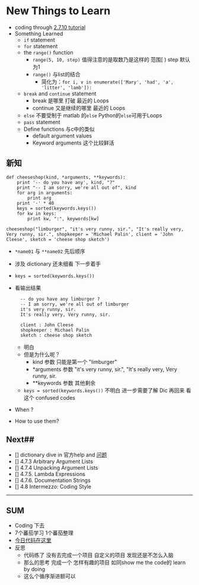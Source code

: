 # New Things to Learn #

- coding through [2.7.10 tutorial](https://docs.python.org/2/tutorial/)
- Something Learned
	- `if` statement
	- `for` statement
	- the `range()` function
		- `range(5, 10, step)` 值得注意的是取数乃是这样的 范围[ ) step 默认为1
		- `range()` 与list的结合 
			+ 简化为：`for i, v in enumerate(['Mary', 'had', 'a', 'litter', 'lamb']):`
	- `break` and `continue` statement
		- break 是哪里 打破 最近的 Loops
		- continue 又是继续的哪里 最近的 Loops
	- `else` 不要受制于 matlab 的`else` Python的`else`可用于Loops 
	- `pass` statement
	- Define functions 与c中的类似
		+ default argument values 
		+ Keyword arguments 这个比较鲜活

## 新知 ##
    
    def cheeseshop(kind, *arguments, **keywords):
		print '-- do you have any', kind, "?"
		print "-- I am sorry, we're all out of", kind
		for arg in arguments:
			print arg
		print '-' * 40
		keys = sorted(keywords.keys())
		for kw in keys:
			print kw, ":", keywords[kw]

	cheeseshop("limburger", "it's very runny, sir.", "It's really very, Very runny, sir.", shopkeeper = 'Michael Palin', client = 'John Cleese', sketch = 'cheese shop sketch')

- `*name01` 与 `**name02` 先后顺序
- 涉及 dictionary 还未细看 下一步着手 
- `keys = sorted(keywords.keys())`
- 看输出结果 

		-- do you have any limburger ?  
		-- I am sorry, we're all out of limburger  
		it's very runny, sir.  
		It's really very, Very runny, sir.  

		client : John Cleese   
		shopkeeper : Michael Palin  
		sketch : cheese shop sketch
	+ 明白
	+ 但是为什么呢？
		+ kind 参数 只能是第一个 "limburger"
		+ *arguments 参数 "it's very runny, sir.", "It's really very, Very runny, sir.
		+ **keywords 参数 其他剩余
	+ `keys = sorted(keywords.keys())` 不明白 进一步需要了解 Dic 再回来 看这个 confused codes
- When ?
- How to use them?

## Next##

- [] dictionary dive in 官方help and [问题](http://stackoverflow.com/questions/17677523/python-keyword-output-interpretation)
- [] 4.7.3 Arbitrary Argument Lists
- [] 4.7.4 Unpacking Argument Lists
- [] 4.7.5. Lambda Expressions
- [] 4.7.6. Documentation Strings
- [] 4.8 Intermezzo: Coding Style

----------

## SUM ##

- Coding 下去 
- 7个蕃茄学习 1个蕃茄整理
- [今日代码在这里](https://github.com/JeremiahZhang/pybeginner/tree/master/_src/om2py0w/0wex2)
- 反思
	+ 代码练了 没有去完成一个项目 自定义的项目 发现还是不怎么入脑
	+ 那么的思考 完成一个 怎样有趣的项目 如同show me the code的 learn by doing
	+ 这么个循序渐进额可以